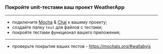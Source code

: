 ### Покройте unit-тестами ваш проект WeatherApp
---
- подключите [Mocha](https://mochajs.org/) & [Chai](https://www.chaijs.com/) к вашему проекту;
- создайте папку `test` для файлов с тестами;
- покройте тестами функционал вашего приложения;
---
- проверьте покрытие ваших тестов - https://mochajs.org/#wallabyjs
